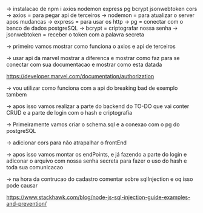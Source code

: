 -> instalacao de npm i axios nodemon express pg bcrypt jsonwebtoken cors
-> axios = para pegar api de terceiros 
-> nodemon = para atualizar o server apos mudancas 
-> express = para usar os http 
-> pg = conectar com o banco de dados postgreSQL
-> bcrypt = criptografar nossa senha
-> jsonwebtoken = receber o token com a palavra secreta

-> primeiro vamos mostrar como funciona o axios e api de terceiros

-> usar api da marvel  mostrar a diferenca e mostrar como faz para se conectar com sua documentacao e mostrar como esta datada

https://developer.marvel.com/documentation/authorization

-> vou utilizar como funciona com a api do breaking bad de exemplo tambem 

-> apos isso vamos realizar a parte do backend do TO-DO que vai conter CRUD e a parte de login com o hash e criptografia 

-> Primeiramente vamos criar o schema.sql e a conexao com o pg do postgreSQL

-> adicionar cors para não atrapalhar o frontEnd 

-> apos isso vamos montar os endPoints, e já fazendo a parte do login e adiconar o arquivo com nossa senha secreta para fazer o uso do hash e toda sua comunicacao

-> na hora da contrucao do cadastro comentar sobre sqlInjection e oq isso pode causar 

https://www.stackhawk.com/blog/node-js-sql-injection-guide-examples-and-prevention/
